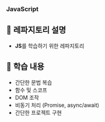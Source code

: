 ### JavaScript
## 📖 레파지토리 설명
- **JS**를 학습하기 위한 레파지토리
  
## 📖 학습 내용
- 간단한 문법 복습
- 함수 및 스코프
- DOM 조작
- 비동기 처리 (Promise, async/await)
- 간단한 프로젝트 구현
